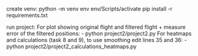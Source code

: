  create venv:
 python -m venv env
 env/Scripts/activate
 pip install -r requirements.txt

 run project:
    For plot showing original flight and filtered flight + measure error of the filtered positions: 
     - python project2/project2.py
    For heatmaps and calculations (task 8 and 9), to use smoothing edit lines 35 and 36:
    - python project2/project2_calculations_heatmaps.py
